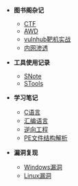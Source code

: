 <!-- docs/_sidebar.md -->

- **图书阁杂记**

  * [CTF](ctf.md)
  * [AWD](awd.md)
  * [vulnhub靶机实战](vulnhub靶机实战.md)
  * [内网渗透](内网渗透.md)
- **工具使用记录**
  - [SNote](SNote.md)
  - [STools](STools.md)

* **学习笔记**
  * [C语言](c语言.md)
  * [汇编语言](汇编语言.md)
  * [逆向工程](逆向工程.md)
  * [PE文件结构解析](PE文件结构解析.md)


* **漏洞复现**
  * [Windows漏洞](Windows漏洞.md)
  * [Linux漏洞](Linux漏洞.md)